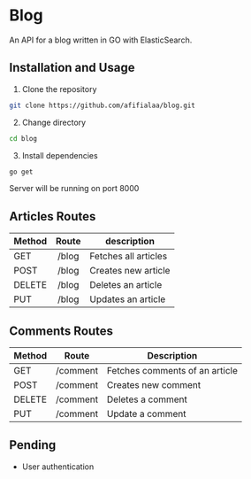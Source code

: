 # Blog

An API for a blog written in GO with ElasticSearch.

## Installation and Usage
1. Clone the repository
```bash
git clone https://github.com/afifialaa/blog.git
```
2. Change directory
```bash
cd blog
```
3. Install dependencies
```bash
go get
```
Server will be running on port 8000

## Articles Routes
    
| Method  | Route | description |
| ------------- |:-------------:| ------------|
| GET      | /blog    | Fetches all articles |
| POST      | /blog     | Creates new article |
| DELETE     | /blog     | Deletes an article |
| PUT     | /blog     | Updates an article |

## Comments Routes

| Method  | Route | Description |
| ------------- |:-------------:| ----------|
| GET      | /comment    | Fetches comments of an article
| POST      | /comment     | Creates new comment |
| DELETE     | /comment     | Deletes a comment |
| PUT     | /comment     | Update a comment |

## Pending
* User authentication
